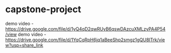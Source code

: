 # capstone-project
demo video - https://drive.google.com/file/d/1yQ4qD2qwRUyB6qswDAzcuXMLzyPA4P54/view
demo video - https://drive.google.com/file/d/1YqCqRpH6jq1aBeeShp2smgz1gQU8ITrk/view?usp=share_link
